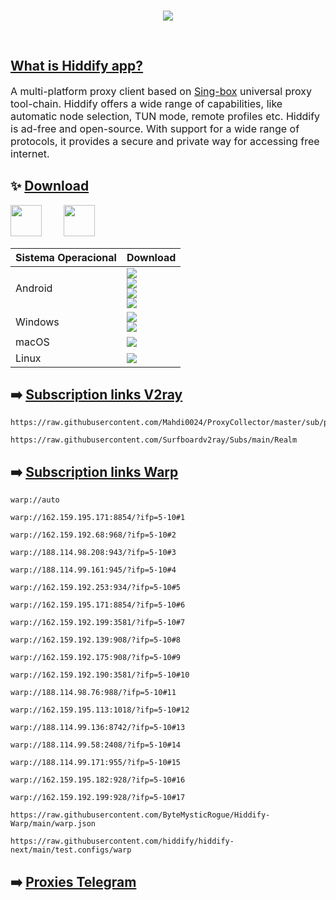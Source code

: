 

  
</div>
<br>

<p align="center"><img src="https://github.com/hiddify/hiddify-next/assets/125398461/d821cfe0-b4c4-441f-be4e-eb9209f59542" /></p>
<br>

<div align="center">

</div>

## [What is Hiddify app?](https://github.com/hiddify/hiddify-next/releases)

<p dir="ltr" style="font-size: 16px">A multi-platform proxy client based on <a href="https://github.com/SagerNet/sing-box">Sing-box</a> universal proxy tool-chain. Hiddify offers a wide range of capabilities, like automatic node selection, TUN mode, remote profiles etc. Hiddify is ad-free and open-source. With support for a wide range of protocols, it provides a secure and private way for accessing free internet.</p>

<div align=center>
</div>

## ✨ [Download](https://github.com/hiddify/hiddify-next/releases)
<a href="https://play.google.com/store/apps/details?id=app.hiddify.com"><img height=50px src="https://github.com/hiddify/hiddify-next/blob/main/docs/google-play-badge.png"></a>&nbsp;&nbsp;&nbsp;&nbsp;&nbsp;&nbsp;&nbsp;&nbsp;
<a href="https://apps.microsoft.com/detail/Hiddify/9pdfnl3qv2s5?mode=mini" target="_blank"><img height=50px src="https://github.com/hiddify/hiddify-next/assets/125398461/620750bb-4459-41b5-9f86-ba82119345b8" /></a>&nbsp;&nbsp;&nbsp;&nbsp;&nbsp;&nbsp;&nbsp;&nbsp;

<div align=left>
<table>
    <thead align=left>
        <tr>
            <th>Sistema Operacional</th>
            <th>Download</th>
        </tr>
    </thead>
    <tbody align=left>
        <tr>
        <td>Android</td><td>
            <a href="https://github.com/hiddify/hiddify-next/releases/latest/download/hiddify-android-universal.apk"><img src="https://img.shields.io/badge/APK-Universal-044d29.svg?logo=github"></a><br>
            <a href="https://github.com/hiddify/hiddify-next/releases/latest/download/hiddify-android-arm64.apk"><img src="https://img.shields.io/badge/APK-ARMv8-168039.svg?logo=github"></a><br>
            <a href="https://github.com/hiddify/hiddify-next/releases/latest/download/hiddify-android-arm7.apk"><img src="https://img.shields.io/badge/APK-ARMv7-45bf55.svg?logo=github"></a><br>
            <a href="https://github.com/hiddify/hiddify-next/releases/latest/download/hiddify-android-x86_64.apk"><img src="https://img.shields.io/badge/APK-x64-96ed89.svg?logo=github"></a>
        </td>
        </tr>
        <tr>
            <td>Windows</td>
            <td><a href="https://github.com/hiddify/hiddify-next/releases/latest/download/hiddify-windows-x64-setup.zip"><img src="https://img.shields.io/badge/Setup-x64-0078d7.svg?logo=github"></a><br>
            <a href="https://github.com/hiddify/hiddify-next/releases/latest/download/hiddify-windows-x64-portable.zip"><img src="https://img.shields.io/badge/Portable-x64-2d7d9a.svg?logo=github"></a>
        </td>
        </tr>
        <tr>
            <td>macOS</td>
            <td><a href="https://github.com/hiddify/hiddify-next/releases/latest/download/hiddify-macos-universal.zip"><img src="https://img.shields.io/badge/DMG-Universal-ea005e.svg?logo=github"></a></td>
        </tr>
        <tr>
            <td>Linux</td>
            <td><a href="https://github.com/hiddify/hiddify-next/releases/latest/download/hiddify-linux-x64.zip"><img src="https://img.shields.io/badge/AppImage-x64-f84e29.svg?logo=github"> </a></td>
        </tr>
    </tbody>
</table>


</div>


## ➡️ [Subscription links V2ray](https://app.yebekhe.link/)

```
https://raw.githubusercontent.com/Mahdi0024/ProxyCollector/master/sub/proxies.txt
```

```
https://raw.githubusercontent.com/Surfboardv2ray/Subs/main/Realm
```

## ➡️ [Subscription links  Warp](https://raw.githubusercontent.com/ByteMysticRogue/Hiddify-Warp/main/warp.json)

```
warp://auto
```

```
warp://162.159.195.171:8854/?ifp=5-10#1
```

```
warp://162.159.192.68:968/?ifp=5-10#2
```

```
warp://188.114.98.208:943/?ifp=5-10#3
```

```
warp://188.114.99.161:945/?ifp=5-10#4
```

```
warp://162.159.192.253:934/?ifp=5-10#5
```

```
warp://162.159.195.171:8854/?ifp=5-10#6
```

```
warp://162.159.192.199:3581/?ifp=5-10#7
```

```
warp://162.159.192.139:908/?ifp=5-10#8
```

```
warp://162.159.192.175:908/?ifp=5-10#9
```

```
warp://162.159.192.190:3581/?ifp=5-10#10
```

```
warp://188.114.98.76:988/?ifp=5-10#11
```

```
warp://162.159.195.113:1018/?ifp=5-10#12
```

```
warp://188.114.99.136:8742/?ifp=5-10#13
```

```
warp://188.114.99.58:2408/?ifp=5-10#14
```

```
warp://188.114.99.171:955/?ifp=5-10#15
```

```
warp://162.159.195.182:928/?ifp=5-10#16
```

```
warp://162.159.192.199:928/?ifp=5-10#17
```

```
https://raw.githubusercontent.com/ByteMysticRogue/Hiddify-Warp/main/warp.json
```


```
https://raw.githubusercontent.com/hiddify/hiddify-next/main/test.configs/warp
```


## ➡️ [Proxies Telegram](https://soroushmirzaei.github.io/telegram-proxies-collector/)

